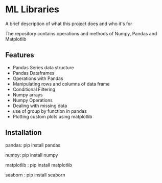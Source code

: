 
# ML Libraries

A brief description of what this project does and who it's for

The repository contains operations and methods of Numpy, Pandas and Matplotlib




## Features

- Pandas Series data structure
- Pandas Dataframes
- Operations with Pandas
- Manipulating rows and columns of data frame
- Conditional Filtering
- Numpy arrays
- Numpy Operations
- Dealing with missing data
- use of group by function in pandas
- Plotting custom plots using matplotlib







## Installation

pandas: pip install pandas

numpy: pip install numpy

matplotlib : pip install matplotlib

seaborn : pip install seaborn

    